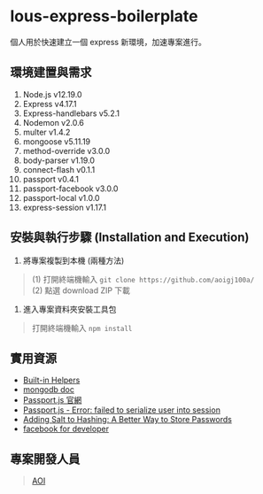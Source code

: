 # lous-express-boilerplate

個人用於快速建立一個 express 新環境，加速專案進行。

## 環境建置與需求
1. Node.js v12.19.0
2. Express v4.17.1
3. Express-handlebars v5.2.1
4. Nodemon v2.0.6
5. multer v1.4.2
6. mongoose v5.11.19
7. method-override v3.0.0
8. body-parser v1.19.0
9. connect-flash v0.1.1
10. passport v0.4.1
11. passport-facebook v3.0.0
12. passport-local v1.0.0
13. express-session v1.17.1

## 安裝與執行步驟 (Installation and Execution)
1. 將專案複製到本機 (兩種方法)
> (1) 打開終端機輸入 
`git clone https://github.com/aoigj100a/`</br>
> (2) 點選 download ZIP 下載

1. 進入專案資料夾安裝工具包
> 打開終端機輸入
`npm install`

## 實用資源
 - [Built-in Helpers](https://handlebarsjs.com/guide/builtin-helpers.html)
 - [mongodb doc](https://docs.mongodb.com/manual/reference/method/db.collection.find/)
 - [Passport.js 官網](http://www.passportjs.org/)
 - [Passport.js - Error: failed to serialize user into session](https://stackoverflow.com/questions/19948816/passport-js-error-failed-to-serialize-user-into-session)
 - [Adding Salt to Hashing: A Better Way to Store Passwords](https://auth0.com/blog/adding-salt-to-hashing-a-better-way-to-store-passwords/)
 - [facebook for developer](https://developers.facebook.com/)

## 專案開發人員

> [AOI](https://github.com/aoigj100a)
